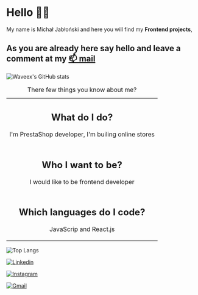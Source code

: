 # Hello 🙋‍♂️ 
My name is Michał Jabłoński and here you will find my **Frontend projects**, 
## As you are already here say hello and leave a comment at my [📫 mail](mailto:michal.jablonski097@gmial.com)
![Waveex's GitHub stats](https://github-readme-stats.vercel.app/api?username=waveex&show_icons=true&theme=radical)

<table><caption>There few things you know about me? </caption> <tbody> <tr>
  <td style="
    border: none;" align="center" width="100%">
    <h2> What do I do? </h2>
  <p> I'm PrestaShop developer, I'm builing online stores </p>
</td ></tr><tr>
  <td style="
    border: none;" align="center" width="100%">
 <h2> Who I want to be?</h2>
  <p> I would like to be frontend developer</p>
</td></tr><tr>
  <td style="
    border: none;" align="center" width="100%">
 <h2> Which languages do I code? </h2>
  <p>  JavaScrip and React.js</p>
</td>
  </tr> </td></tbody></table>

![Top Langs](https://github-readme-stats.vercel.app/api/top-langs/?username=waveex&langs_count=4&theme=radical)

[![Linkedin](https://img.shields.io/badge/-LinkedIn-blue?style=flat&logo=Linkedin&logoColor=white)](https://www.linkedin.com/in/michjab/)

[![Instagram](https://img.shields.io/badge/-Instagram-24292e?style=flat&labelColor=24292e&logo=instagram&logoColor=black)](https://www.instagram.com/mike.ybl/)

[![Gmail](https://img.shields.io/badge/-Gmail-c14438?style=flat&logo=Gmail&logoColor=white)](mailto:michal.jablonski097@gmail.com)

<!--
**waveex/waveex** is a ✨ _special_ ✨ repository because its `README.md` (this file) appears on your GitHub profile.

Here are some ideas to get you started:

- 🔭 I’m currently working on ...
- 🌱 I’m currently learning ...
- 👯 I’m looking to collaborate on ...
- 🤔 I’m looking for help with ...
- 💬 Ask me about ...
- 📫 How to reach me: ...
- 😄 Pronouns: ...
- ⚡ Fun fact: ...
-->
